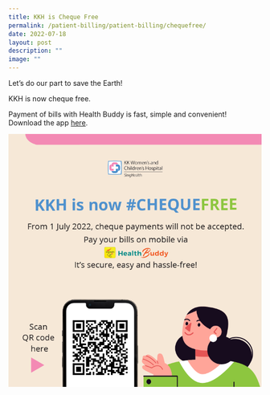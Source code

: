 ```yaml
---
title: KKH is Cheque Free
permalink: /patient-billing/patient-billing/chequefree/
date: 2022-07-18
layout: post
description: ""
image: ""
---
```


Let’s do our part to save the Earth!  

KKH is now cheque free.
  
Payment of bills with Health Buddy is fast, simple and convenient! Download the app [here](https://www.singhealth.com.sg/patient-care/patient-visitor-info/health-buddy-app).

<img src="images/Cheque.png">